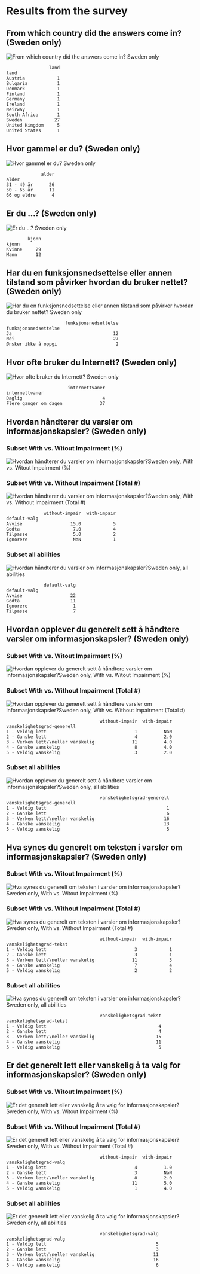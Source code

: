 # Results from the survey

## From which country did the answers come in? (Sweden only)

![From which country did the answers come in? Sweden only](results/00-land-sweden-only.png)

```
                land
land                
Austria            1
Bulgaria           1
Denmark            1
Finland            1
Germany            1
Ireland            1
Neirway            1
South Africa       1
Sweden            27
United Kingdom     5
United States      1
```

## Hvor gammel er du? (Sweden only)

![Hvor gammel er du? Sweden only](results/sverige/10-alder-sweden-only.png)

```
             alder
alder             
31 - 49 år      26
50 - 65 år      11
66 og eldre      4
```

## Er du ...? (Sweden only)

![Er du ...? Sweden only](results/sverige/20-kjonn-sweden-only.png)

```
        kjonn
kjonn        
Kvinne     29
Mann       12
```

## Har du en funksjonsnedsettelse eller annen tilstand som påvirker hvordan du bruker nettet? (Sweden only)

![Har du en funksjonsnedsettelse eller annen tilstand som påvirker hvordan du bruker nettet? Sweden only](results/sverige/30-funksjonsnedsettelse-sweden-only.png)

```
                      funksjonsnedsettelse
funksjonsnedsettelse                      
Ja                                      12
Nei                                     27
Ønsker ikke å oppgi                      2
```

## Hvor ofte bruker du Internett? (Sweden only)

![Hvor ofte bruker du Internett? Sweden only](results/sverige/40-internettvaner-sweden-only.png)

```
                       internettvaner
internettvaner                       
Daglig                              4
Flere ganger om dagen              37
```

## Hvordan håndterer du varsler om informasjonskapsler? (Sweden only)

### Subset With vs. Witout Impairment (%)

![Hvordan håndterer du varsler om informasjonskapsler?Sweden only, With vs. Witout Impairment (%)](results/sverige/50-01-default-valg-sweden-only-with-v-withou-impair-pct.png)

### Subset With vs. Without Impairment (Total #)

![Hvordan håndterer du varsler om informasjonskapsler?Sweden only, With vs. Without Impairment (Total #)](results/sverige/total/50-02-default-valg-sweden-only-with-v-without-impair-num.png)

```
              without-impair  with-impair
default-valg                             
Avvise                  15.0            5
Godta                    7.0            4
Tilpasse                 5.0            2
Ignorere                 NaN            1
```

### Subset all abilities

![Hvordan håndterer du varsler om informasjonskapsler?Sweden only, all abilities](results/sverige/50-03-default-valg-sweden-only-all-abilities.png)

```
              default-valg
default-valg              
Avvise                  22
Godta                   11
Ignorere                 1
Tilpasse                 7
```


## Hvordan opplever du generelt sett å håndtere varsler om informasjonskapsler? (Sweden only)

### Subset With vs. Witout Impairment (%)

![Hvordan opplever du generelt sett å håndtere varsler om informasjonskapsler?Sweden only, With vs. Witout Impairment (%)](results/sverige/60-01-vanskelighetsgrad-generell-sweden-only-with-v-withou-impair-pct.png)

### Subset With vs. Without Impairment (Total #)

![Hvordan opplever du generelt sett å håndtere varsler om informasjonskapsler?Sweden only, With vs. Without Impairment (Total #)](results/sverige/total/60-02-vanskelighetsgrad-generell-sweden-only-with-v-without-impair-num.png)

```
                                   without-impair  with-impair
vanskelighetsgrad-generell                                    
1 - Veldig lett                                 1          NaN
2 - Ganske lett                                 4          2.0
3 - Verken lett/\neller vanskelig              11          4.0
4 - Ganske vanskelig                            8          4.0
5 - Veldig vanskelig                            3          2.0
```

### Subset all abilities

![Hvordan opplever du generelt sett å håndtere varsler om informasjonskapsler?Sweden only, all abilities](results/sverige/60-03-vanskelighetsgrad-generell-sweden-only-all-abilities.png)

```
                                   vanskelighetsgrad-generell
vanskelighetsgrad-generell                                   
1 - Veldig lett                                             1
2 - Ganske lett                                             6
3 - Verken lett/\neller vanskelig                          16
4 - Ganske vanskelig                                       13
5 - Veldig vanskelig                                        5
```


## Hva synes du generelt om teksten i varsler om informasjonskapsler? (Sweden only)

### Subset With vs. Witout Impairment (%)

![Hva synes du generelt om teksten i varsler om informasjonskapsler?Sweden only, With vs. Witout Impairment (%)](results/sverige/70-01-vanskelighetsgrad-tekst-sweden-only-with-v-withou-impair-pct.png)

### Subset With vs. Without Impairment (Total #)

![Hva synes du generelt om teksten i varsler om informasjonskapsler?Sweden only, With vs. Without Impairment (Total #)](results/sverige/total/70-02-vanskelighetsgrad-tekst-sweden-only-with-v-without-impair-num.png)

```
                                   without-impair  with-impair
vanskelighetsgrad-tekst                                       
1 - Veldig lett                                 3            1
2 - Ganske lett                                 3            1
3 - Verken lett/\neller vanskelig              11            3
4 - Ganske vanskelig                            7            4
5 - Veldig vanskelig                            2            2
```

### Subset all abilities

![Hva synes du generelt om teksten i varsler om informasjonskapsler?Sweden only, all abilities](results/sverige/70-03-vanskelighetsgrad-tekst-sweden-only-all-abilities.png)

```
                                   vanskelighetsgrad-tekst
vanskelighetsgrad-tekst                                   
1 - Veldig lett                                          4
2 - Ganske lett                                          4
3 - Verken lett/\neller vanskelig                       15
4 - Ganske vanskelig                                    11
5 - Veldig vanskelig                                     5
```


## Er det generelt lett eller vanskelig å ta valg for informasjonskapsler? (Sweden only)

### Subset With vs. Witout Impairment (%)

![Er det generelt lett eller vanskelig å ta valg for informasjonskapsler?Sweden only, With vs. Witout Impairment (%)](results/sverige/80-01-vanskelighetsgrad-valg-sweden-only-with-v-withou-impair-pct.png)

### Subset With vs. Without Impairment (Total #)

![Er det generelt lett eller vanskelig å ta valg for informasjonskapsler?Sweden only, With vs. Without Impairment (Total #)](results/sverige/total/80-02-vanskelighetsgrad-valg-sweden-only-with-v-without-impair-num.png)

```
                                   without-impair  with-impair
vanskelighetsgrad-valg                                        
1 - Veldig lett                                 4          1.0
2 - Ganske lett                                 3          NaN
3 - Verken lett/\neller vanskelig               8          2.0
4 - Ganske vanskelig                           11          5.0
5 - Veldig vanskelig                            1          4.0
```

### Subset all abilities

![Er det generelt lett eller vanskelig å ta valg for informasjonskapsler?Sweden only, all abilities](results/sverige/80-03-vanskelighetsgrad-valg-sweden-only-all-abilities.png)

```
                                   vanskelighetsgrad-valg
vanskelighetsgrad-valg                                   
1 - Veldig lett                                         5
2 - Ganske lett                                         3
3 - Verken lett/\neller vanskelig                      11
4 - Ganske vanskelig                                   16
5 - Veldig vanskelig                                    6
```

